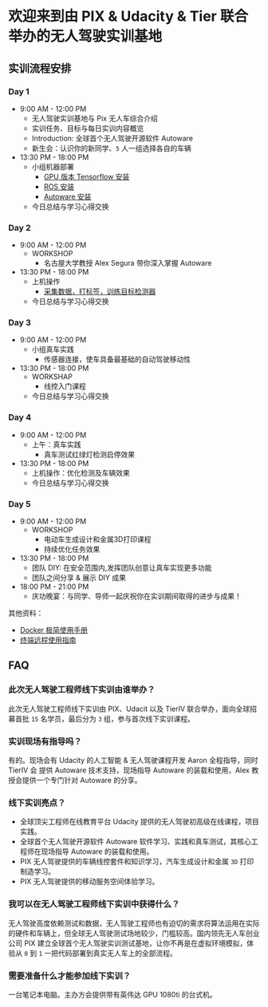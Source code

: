 # 欢迎来到由 PIX & Udacity & Tier 联合举办的无人驾驶实训基地
## 实训流程安排
### Day 1
- 9:00 AM - 12:00 PM
    - 无人驾驶实训基地与 Pix 无人车综合介绍
    - 实训任务、目标与每日实训内容概览
    - Introduction: 全球首个无人驾驶开源软件 Autoware
    - 新生会：认识你的新同学、`5` 人一组选择各自的车辆
- 13:30 PM - 18:00 PM
    - 小组机器部署
        - [GPU 版本 Tensorflow 安装](./tensorflow_gpu_install.md)
        - [ROS 安装](./ros_install.md)
        - [Autoware 安装](./autoware_install.md)
    - 今日总结与学习心得交换

### Day 2
- 9:00 AM - 12:00 PM
    - WORKSHOP
        - 名古屋大学教授 Alex Segura 带你深入掌握 Autoware
- 13:30 PM - 18:00 PM
    - 上机操作
        - [采集数据，打标签，训练目标检测器](./tensorflow_api.md)
    - 今日总结与学习心得交换
### Day 3
- 9:00 AM - 12:00 PM
    - 小组真车实践
        - 传感器连接，使车具备最基础的自动驾驶移动性
- 13:30 PM - 18:00 PM
    - WORKSHAP
        - 线控入门课程
    - 今日总结与学习心得交换
### Day 4
- 9:00 AM - 12:00 PM
    - 上午：真车实践
        - 真车测试红绿灯检测启停效果
- 13:30 PM - 18:00 PM
    - 上机操作：优化检测及车辆效果
    - 今日总结与学习心得交换
### Day 5
- 9:00 AM - 12:00 PM
    - WORKSHOP
        - 电动车生成设计和金属3D打印课程
        - 持续优化任务效果
- 13:30 PM - 18:00 PM
    - 团队 DIY: 在安全范围内,发挥团队创意让真车实现更多功能
    - 团队之间分享 & 展示 DIY 成果
- 18:00 PM - 21:00 PM
    - 庆功晚宴：与同学、导师一起庆祝你在实训期间取得的进步与成果！
    
其他资料：
- [Docker 极简使用手册](./docker_simple_tutorial.md)
- [终端远程使用指南](./remote.md)

## FAQ
### 此次无人驾驶工程师线下实训由谁举办？
此次无人驾驶工程师线下实训由 PIX、Udacit 以及 TierIV 联合举办，面向全球招募首批 `15` 名学员，最后分为 `3` 组，参与首次线下实训课程。
### 实训现场有指导吗？
有的。现场会有 Udacity 的人工智能 & 无人驾驶课程开发 Aaron 全程指导，同时 TierIV 会 提供 Autoware 技术支持，现场指导 Autoware 的装载和使用，Alex 教授会提供一个专门针对 Autoware 的分享。
### 线下实训亮点？
- 全球顶尖工程师在线教育平台 Udacity 提供的无人驾驶初高级在线课程，项目实践。
- 全球首个无人驾驶开源软件 Autoware 软件学习、实践和真车测试，其核心工程师在现场指导 Autoware 的装载和使用。
- PIX 无人驾驶提供的车辆线控套件和知识学习，汽车生成设计和金属 `3D` 打印制造学习。
- PIX 无人驾驶提供的移动服务空间体验学习。
### 我可以在无人驾驶工程师线下实训中获得什么？
无人驾驶高度依赖测试和数据，无人驾驶工程师也有迫切的需求将算法运用在实际的硬件和车辆上，但全球无人驾驶测试场地较少，门槛较高。国内领先无人车创业公司 PIX 建立全球首个无人驾驶实训测试基地，让你不再是在虚拟环境模拟，体验从 `0` 到 `1` 一把代码部署到真实无人车上的全部流程。
### 需要准备什么才能参加线下实训？
一台笔记本电脑。主办方会提供带有英伟达 GPU 1080ti 的台式机。
